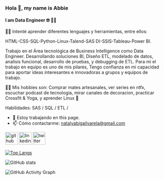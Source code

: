 ### Hola 👋, my name is Abbie
#### I am Data Engineer 🤓 💪🏼

🕵️‍♀️ Intenté aprender diferentes lenguajes y herramientas, entre ellos:

HTML-CSS-SQL-Python-Linux-Talend-SAS DI-SSIS-Tableau-Power BI.

Trabajo en el Área tecnológica de Business Intelligence como Data Engineer. Desarrollando soluciones BI, Diseño ETL, modelado de datos, analisis funcional, desarrollo de pruebas, y debugging de ETL. Para mi el trabajo en equipo es uno de mis pilares, Tengo confianza en mi capacidad para aportar ideas interesantes e innovadoras a grupos y equipos de trabajo. 

👩🏻 Mis hobbies son: Comprar mates artesanales, ver series en ntfx, escuchar podcast de tecnologia, mirar canales de decoracion, practicar Crossfit & Yoga, y aprender Linux 🤖

Habilidades: SAS / SQL / ETL / 

- 🔭 Estoy trabajando en this page. 
- 📫 Cómo contactarme: natalyabigailvarela@gmail.com 


[<img src='https://cdn.jsdelivr.net/npm/simple-icons@3.0.1/icons/github.svg' alt='github' height='40'>](https://github.com/abbievarela)  [<img src='https://cdn.jsdelivr.net/npm/simple-icons@3.0.1/icons/linkedin.svg' alt='linkedin' height='40'>](https://www.linkedin.com/in/https://www.linkedin.com/in/abigail-varela//)  [<img src='https://cdn.jsdelivr.net/npm/simple-icons@3.0.1/icons/twitter.svg' alt='twitter' height='40'>](https://twitter.com/@AbbieVarela_)  

[![Top Langs](https://github-readme-stats.vercel.app/api/top-langs/?username=abbievarela)](https://github.com/anuraghazra/github-readme-stats)

![GitHub stats](https://github-readme-stats.vercel.app/api?username=abbievarela&show_icons=true)  

![GitHub Activity Graph](https://activity-graph.herokuapp.com/graph?username=abbievarela)  



